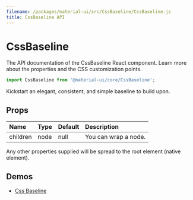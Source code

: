 ```yaml
---
filename: /packages/material-ui/src/CssBaseline/CssBaseline.js
title: CssBaseline API
---
```


<!--- This documentation is automatically generated, do not try to edit it. -->

# CssBaseline

<p class="description">The API documentation of the CssBaseline React component. Learn more about the properties and the CSS customization points.</p>

```js
import CssBaseline from '@material-ui/core/CssBaseline';
```

Kickstart an elegant, consistent, and simple baseline to build upon.

## Props

| Name | Type | Default | Description |
|:-----|:-----|:--------|:------------|
| <span class="prop-name">children</span> | <span class="prop-type">node | <span class="prop-default">null</span> | You can wrap a node. |

Any other properties supplied will be spread to the root element (native element).

## Demos

- [Css Baseline](/style/css-baseline/)


